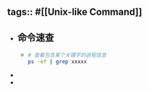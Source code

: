 tags:: #[[Unix-like Command]]
---

- ## 命令速查
	- ``` sh
	  # 查看包含某个关键字的进程信息
	  ps -ef | grep xxxxx
	  ```
-
-